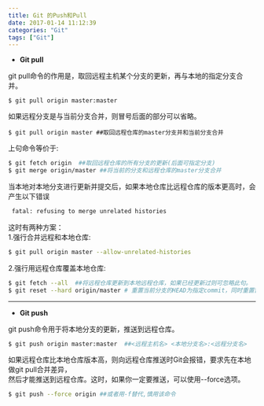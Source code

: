 ```yaml
---
title: Git 的Push和Pull
date: 2017-01-14 11:12:39
categories: "Git"
tags: ["Git"]
---
```


* **Git pull**     

git pull命令的作用是，取回远程主机某个分支的更新，再与本地的指定分支合并。      
```
$ git pull origin master:master 
```
如果远程分支是与当前分支合并，则冒号后面的部分可以省略。    
```
$ git pull origin master ##取回远程仓库的master分支并和当前分支合并  
```
上句命令等价于:  

```bash
$ git fetch origin  ##取回远程仓库的所有分支的更新(后面可指定分支)
$ git merge origin/master ##将当前的分支和远程仓库的master分支合并
```
<!--more-->

当本地对本地分支进行更新并提交后，如果本地仓库比远程仓库的版本更高时，会产生以下错误  
```bash
 fatal: refusing to merge unrelated histories 
```

这时有两种方案：  
1.强行合并远程和本地仓库:  
```bash
$ git pull origin master --allow-unrelated-histories 
```
2.强行用远程仓库覆盖本地仓库:    
```bash
$ git fetch --all  ##将远程仓库更新到本地远程仓库，如果已经更新过则可忽略此句。
$ git reset --hard origin/master # 重置当前分支的HEAD为指定commit，同时重置暂存区和工作区，与指定commit一致   
```
---
*  **Git push**      

git push命令用于将本地分支的更新，推送到远程仓库。   
```bash
$ git push origin master:master  ##<远程主机名> <本地分支名>:<远程分支名>
```
如果远程仓库比本地仓库版本高，则向远程仓库推送时Git会报错，要求先在本地做git pull合并差异，  
然后才能推送到远程仓库。这时，如果你一定要推送，可以使用--force选项。   
```bash
$ git push --force origin ##或者用-f替代,慎用该命令
```